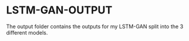 # LSTM-GAN-OUTPUT

The output folder contains the outputs for my LSTM-GAN split into the 3 different models.
